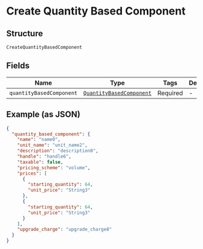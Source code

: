 
# Create Quantity Based Component

## Structure

`CreateQuantityBasedComponent`

## Fields

| Name | Type | Tags | Description |
|  --- | --- | --- | --- |
| `quantityBasedComponent` | [`QuantityBasedComponent`](../../doc/models/quantity-based-component.md) | Required | - |

## Example (as JSON)

```json
{
  "quantity_based_component": {
    "name": "name0",
    "unit_name": "unit_name2",
    "description": "description0",
    "handle": "handle6",
    "taxable": false,
    "pricing_scheme": "volume",
    "prices": [
      {
        "starting_quantity": 64,
        "unit_price": "String3"
      },
      {
        "starting_quantity": 64,
        "unit_price": "String3"
      }
    ],
    "upgrade_charge": "upgrade_charge8"
  }
}
```

